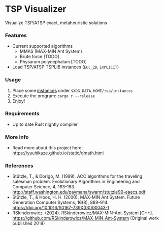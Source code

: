 # TSP Visualizer

Visualize TSP/ATSP exact, metaheuristic solutions

### Features

-   Current supported algorithms
    -   MMAS (MAX-MIN Ant System)
    -   Brute force [TODO]
    -   Physarum polycephalum [TODO]
-   Load TSP/ATSP TSPLIB instances (`EUC_2D`, `EXPLICIT`)

### Usage

1.  Place some [instances](http://comopt.ifi.uni-heidelberg.de/software/TSPLIB95) under `$XDG_DATA_HOME/tsp/instances`
1.  Execute the program: `cargo r --release`
1.  Enjoy!

### Requirements

-   Up to date Rust nightly compiler

### More info

-   Read more about this project here: <https://yuuhikaze.github.io/static/dmath.html>

### References

-   Stützle, T., & Dorigo, M. (1999). ACO algorithms for the traveling salesman problem. Evolutionary Algorithms in Engineering and Computer Science, 4, 163–183. <http://staff.washington.edu/paymana/swarm/stutzle99-eaecs.pdf>
-   Stützle, T., & Hoos, H. H. (2000). MAX-MIN Ant System. Future Generation Computer Systems, 16(8), 889–914. <https://doi.org/10.1016/S0167-739X(00)00043-1>
-   RSkinderowicz. (2024). RSkinderowicz/MAX-MIN-Ant-System [C++]. <https://github.com/RSkinderowicz/MAX-MIN-Ant-System> (Original work published 2018)
